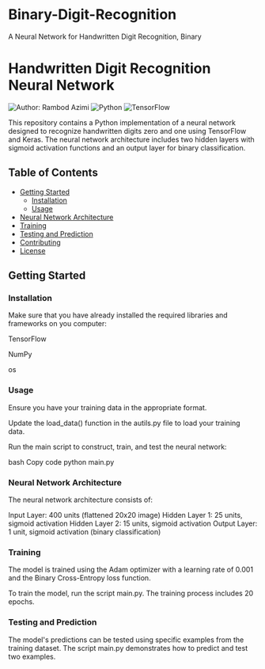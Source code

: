 # Binary-Digit-Recognition
A Neural Network for Handwritten Digit Recognition, Binary

# Handwritten Digit Recognition Neural Network

![Author: Rambod Azimi](https://img.shields.io/badge/Author-Rambod%20Azimi-blue)
![Python](https://img.shields.io/badge/Python-3.7%2B-blue)
![TensorFlow](https://img.shields.io/badge/TensorFlow-2.x%2B-orange)

This repository contains a Python implementation of a neural network designed to recognize handwritten digits zero and one using TensorFlow and Keras. The neural network architecture includes two hidden layers with sigmoid activation functions and an output layer for binary classification.

## Table of Contents

- [Getting Started](#getting-started)
  - [Installation](#installation)
  - [Usage](#usage)
- [Neural Network Architecture](#neural-network-architecture)
- [Training](#training)
- [Testing and Prediction](#testing-and-prediction)
- [Contributing](#contributing)
- [License](#license)

## Getting Started

### Installation
Make sure that you have already installed the required libraries and frameworks on you computer:

TensorFlow

NumPy

os

### Usage
Ensure you have your training data in the appropriate format.

Update the load_data() function in the autils.py file to load your training data.

Run the main script to construct, train, and test the neural network:

bash
Copy code
python main.py

### Neural Network Architecture
The neural network architecture consists of:

Input Layer: 400 units (flattened 20x20 image)
Hidden Layer 1: 25 units, sigmoid activation
Hidden Layer 2: 15 units, sigmoid activation
Output Layer: 1 unit, sigmoid activation (binary classification)

### Training
The model is trained using the Adam optimizer with a learning rate of 0.001 and the Binary Cross-Entropy loss function.

To train the model, run the script main.py. The training process includes 20 epochs.

### Testing and Prediction
The model's predictions can be tested using specific examples from the training dataset. The script main.py demonstrates how to predict and test two examples.
